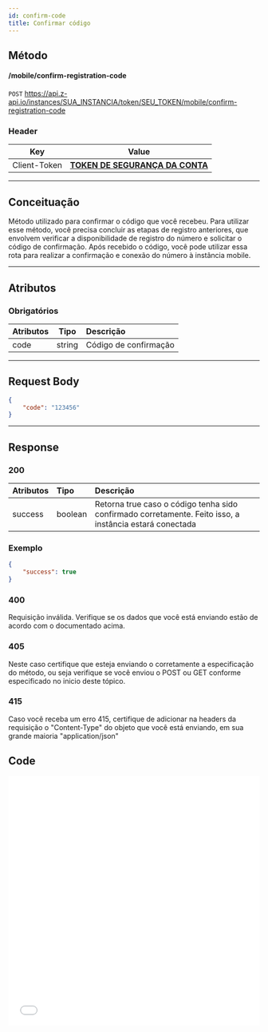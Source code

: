 ```yaml
---
id: confirm-code
title: Confirmar código
---
```


## Método

#### /mobile/confirm-registration-code

`POST` https://api.z-api.io/instances/SUA_INSTANCIA/token/SEU_TOKEN/mobile/confirm-registration-code

### Header

|      Key       |            Value            |
| :------------: |     :-----------------:     |
|  Client-Token  | **[TOKEN DE SEGURANÇA DA CONTA](../security/client-token)** |
---

## Conceituação

Método utilizado para confirmar o código que você recebeu. Para utilizar esse método, você precisa concluir as etapas de registro anteriores, que envolvem verificar a disponibilidade de registro do número e solicitar o código de confirmação. Após recebido o código, você pode utilizar essa rota para realizar a confirmação e conexão do número à instância mobile.

---

## Atributos

### Obrigatórios

| Atributos | Tipo | Descrição |
| :-------- | :--: | :-- |
| code      | string | Código de confirmação |

---

## Request Body

```json
{
    "code": "123456"
}
```

---

## Response

### 200

| Atributos   | Tipo     | Descrição |
| :--------   | :------  | :-------- |
| success     | boolean  | Retorna true caso o código tenha sido confirmado corretamente. Feito isso, a instância estará conectada |


### Exemplo

```json
{
    "success": true
}
```

### 400

Requisição inválida. Verifique se os dados que você está enviando estão de acordo com o documentado acima.

### 405

Neste caso certifique que esteja enviando o corretamente a especificação do método, ou seja verifique se você enviou o POST ou GET conforme especificado no inicio deste tópico.

### 415

Caso você receba um erro 415, certifique de adicionar na headers da requisição o "Content-Type" do objeto que você está enviando, em sua grande maioria "application/json"


## Code

<iframe src="//api.apiembed.com/?source=https://raw.githubusercontent.com/Z-API/z-api-docs/main/json-examples/confirm-code.json&targets=all" frameborder="0" scrolling="no" width="100%" height="500px" seamless></iframe>
